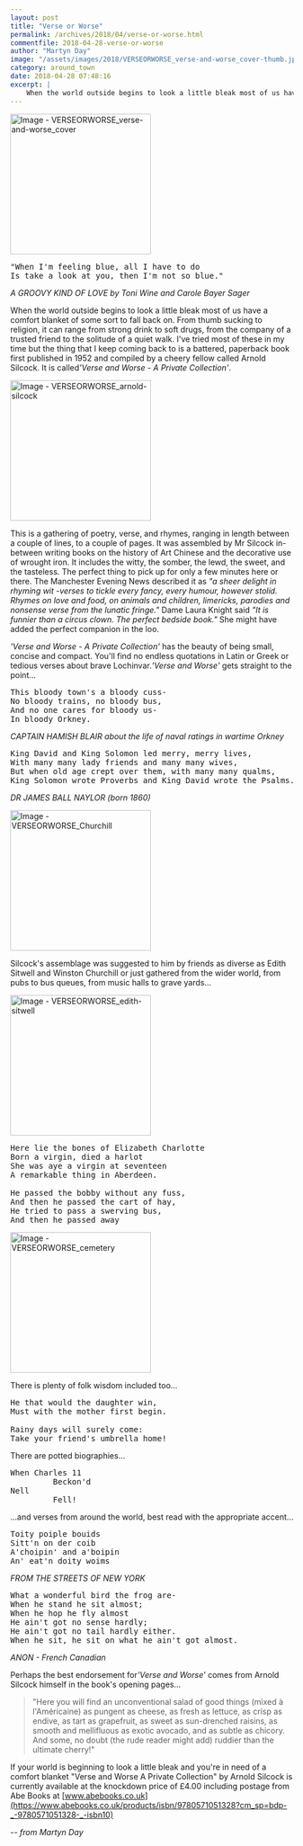 ```yaml
---
layout: post
title: "Verse or Worse"
permalink: /archives/2018/04/verse-or-worse.html
commentfile: 2018-04-28-verse-or-worse
author: "Martyn Day"
image: "/assets/images/2018/VERSEORWORSE_verse-and-worse_cover-thumb.jpg"
category: around_town
date: 2018-04-28 07:48:16
excerpt: |
    When the world outside begins to look a little bleak most of us have a comfort blanket of some sort to fall back on. From thumb sucking to religion, it can range from strong drink to soft drugs, from the company of a trusted friend to the solitude of a quiet walk. I've tried most of these in my time but the thing that I keep coming back to is a battered, paperback book first published in 1952 and compiled by a cheery fellow called Arnold Silcock. It is called<em>'Verse and Worse - A Private Collection'</em>.
---
```


<a href="/assets/images/2018/VERSEORWORSE_verse-and-worse_cover.jpg" title="Click for a larger image"><img src="/assets/images/2018/VERSEORWORSE_verse-and-worse_cover-thumb.jpg" width="250" alt="Image - VERSEORWORSE_verse-and-worse_cover"  class="photo right"/></a>

<pre class="poem">
"When I'm feeling blue, all I have to do
Is take a look at you, then I'm not so blue."
</pre>

<cite>A GROOVY KIND OF LOVE by Toni Wine and Carole Bayer Sager</cite>

When the world outside begins to look a little bleak most of us have a comfort blanket of some sort to fall back on. From thumb sucking to religion, it can range from strong drink to soft drugs, from the company of a trusted friend to the solitude of a quiet walk. I've tried most of these in my time but the thing that I keep coming back to is a battered, paperback book first published in 1952 and compiled by a cheery fellow called Arnold Silcock. It is called<em>'Verse and Worse - A Private Collection'</em>.

<a href="/assets/images/2018/VERSEORWORSE_arnold-silcock.jpg" title="Click for a larger image"><img src="/assets/images/2018/VERSEORWORSE_arnold-silcock-thumb.jpg" width="250" alt="Image - VERSEORWORSE_arnold-silcock"  class="photo right"/></a>

This is a gathering of poetry, verse, and rhymes, ranging in length between a couple of lines, to a couple of pages. It was assembled by Mr Silcock  in-between writing books on the history of Art Chinese and the decorative use of wrought iron.   It includes the witty, the somber, the lewd, the sweet, and the tasteless. The perfect thing to pick up for only a few minutes here or there. The Manchester Evening News described it as *"a sheer delight in rhyming wit -verses to tickle every fancy, every humour, however stolid. Rhymes on love and food, on animals and children, limericks, parodies and nonsense verse from the lunatic fringe."* Dame Laura Knight said *"It is funnier than a circus clown. The perfect bedside book."* She might have added the perfect companion in the loo.

*'Verse and Worse - A Private Collection'* has the beauty of being small, concise and compact. You'll find no endless quotations in Latin or Greek or tedious verses about brave Lochinvar.<em>'Verse and  Worse'</em> gets straight to the point...

<pre class="poem">
This bloody town's a bloody cuss-
No bloody trains, no bloody bus,
And no one cares for bloody us-
In bloody Orkney.
</pre>

<cite>CAPTAIN HAMISH BLAIR about the life of naval ratings in wartime Orkney</cite>

<pre class="poem">
King David and King Solomon led merry, merry lives,
With many many lady friends and many many wives,
But when old age crept over them, with many many qualms,
King Solomon wrote Proverbs and King David wrote the Psalms.
</pre>

<cite>DR JAMES BALL NAYLOR (born 1860)</cite>

<a href="/assets/images/2018/VERSEORWORSE_Churchill.jpg" title="Click for a larger image"><img src="/assets/images/2018/VERSEORWORSE_Churchill-thumb.jpg" width="250" alt="Image - VERSEORWORSE_Churchill"  class="photo right"/></a>


Silcock's assemblage was suggested to him by friends as diverse as Edith Sitwell and Winston Churchill or just gathered from the wider world, from pubs to bus queues, from music halls to grave yards...



<a href="/assets/images/2018/VERSEORWORSE_edith-sitwell.jpg" title="Click for a larger image"><img src="/assets/images/2018/VERSEORWORSE_edith-sitwell-thumb.jpg" width="250" alt="Image - VERSEORWORSE_edith-sitwell"  class="photo right"/></a>


<pre class="poem">
Here lie the bones of Elizabeth Charlotte
Born a virgin, died a harlot
She was aye a virgin at seventeen
A remarkable thing in Aberdeen.

He passed the bobby without any fuss,
And then he passed the cart of hay,
He tried to pass a swerving bus,
And then he passed away
</pre>

<a href="/assets/images/2018/VERSEORWORSE_cemetery.jpg" title="Click for a larger image"><img src="/assets/images/2018/VERSEORWORSE_cemetery-thumb.jpg" width="250" alt="Image - VERSEORWORSE_cemetery"  class="photo right"/></a>


There is plenty of folk wisdom included too...

<pre class="poem">
He that would the daughter win,
Must with the mother first begin.

Rainy days will surely come:
Take your friend's umbrella home!
</pre>

There are potted biographies...

<pre class="poem">
When Charles 11
         Beckon'd
Nell
         Fell!
</pre>

...and verses from around the world, best read with the appropriate accent...

<pre class="poem">
Toity poiple bouids
Sitt'n on der coib
A'choipin' and a'boipin
An' eat'n doity woims
</pre>

<cite>FROM THE STREETS OF NEW YORK</cite>

<pre class="poem">
What a wonderful bird the frog are-
When he stand he sit almost;
When he hop he fly almost
He ain't got no sense hardly;
He ain't got no tail hardly either.
When he sit, he sit on what he ain't got almost.
</pre>

<cite>ANON - French Canadian</cite>

Perhaps the best endorsement for<em>'Verse and Worse'</em> comes from Arnold Silcock himself in the book's opening pages...

> "Here you will find an unconventional salad of good things (mixed &#224; l'Am&#233;ricaine) as pungent as cheese, as fresh as lettuce, as crisp as endive, as tart as grapefruit, as sweet as sun-drenched raisins, as smooth and mellifluous as exotic avocado, and as subtle as chicory. And some, no doubt (the rude reader might add) ruddier than the ultimate cherry!"

<div class="box" markdown="1">

If your world is beginning to look a little bleak and you're in need of a comfort blanket "Verse and Worse  A Private Collection" by Arnold Silcock is currently available at the knockdown price of  &pound;4.00 including postage from Abe Books at [www.abebooks.co.uk](https://www.abebooks.co.uk/products/isbn/9780571051328?cm_sp=bdp-_-9780571051328-_-isbn10)

</div>


<cite>-- from Martyn Day</cite>
